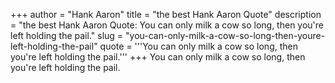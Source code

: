 +++
author = "Hank Aaron"
title = "the best Hank Aaron Quote"
description = "the best Hank Aaron Quote: You can only milk a cow so long, then you're left holding the pail."
slug = "you-can-only-milk-a-cow-so-long-then-youre-left-holding-the-pail"
quote = '''You can only milk a cow so long, then you're left holding the pail.'''
+++
You can only milk a cow so long, then you're left holding the pail.
